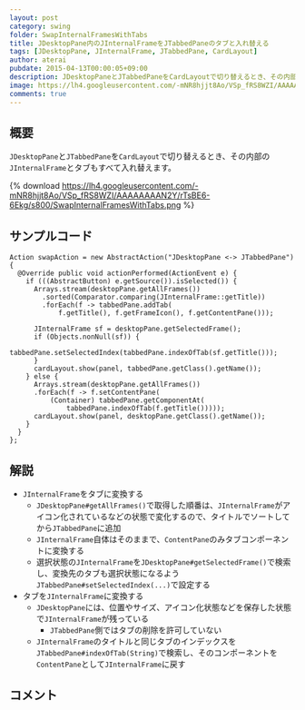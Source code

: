 ```yaml
---
layout: post
category: swing
folder: SwapInternalFramesWithTabs
title: JDesktopPane内のJInternalFrameをJTabbedPaneのタブと入れ替える
tags: [JDesktopPane, JInternalFrame, JTabbedPane, CardLayout]
author: aterai
pubdate: 2015-04-13T00:00:05+09:00
description: JDesktopPaneとJTabbedPaneをCardLayoutで切り替えるとき、その内部のJInternalFrameとタブもすべて入れ替えます。
image: https://lh4.googleusercontent.com/-mNR8hjjt8Ao/VSp_fRS8WZI/AAAAAAAAN2Y/rTsBE6-6Ekg/s800/SwapInternalFramesWithTabs.png
comments: true
---
```

## 概要
`JDesktopPane`と`JTabbedPane`を`CardLayout`で切り替えるとき、その内部の`JInternalFrame`とタブもすべて入れ替えます。

{% download https://lh4.googleusercontent.com/-mNR8hjjt8Ao/VSp_fRS8WZI/AAAAAAAAN2Y/rTsBE6-6Ekg/s800/SwapInternalFramesWithTabs.png %}

## サンプルコード
<pre class="prettyprint"><code>Action swapAction = new AbstractAction("JDesktopPane &lt;-&gt; JTabbedPane") {
  @Override public void actionPerformed(ActionEvent e) {
    if (((AbstractButton) e.getSource()).isSelected()) {
      Arrays.stream(desktopPane.getAllFrames())
        .sorted(Comparator.comparing(JInternalFrame::getTitle))
        .forEach(f -&gt; tabbedPane.addTab(
            f.getTitle(), f.getFrameIcon(), f.getContentPane()));

      JInternalFrame sf = desktopPane.getSelectedFrame();
      if (Objects.nonNull(sf)) {
        tabbedPane.setSelectedIndex(tabbedPane.indexOfTab(sf.getTitle()));
      }
      cardLayout.show(panel, tabbedPane.getClass().getName());
    } else {
      Arrays.stream(desktopPane.getAllFrames())
      .forEach(f -&gt; f.setContentPane(
          (Container) tabbedPane.getComponentAt(
              tabbedPane.indexOfTab(f.getTitle()))));
      cardLayout.show(panel, desktopPane.getClass().getName());
    }
  }
};
</code></pre>

## 解説
- `JInternalFrame`をタブに変換する
    - `JDesktopPane#getAllFrames()`で取得した順番は、`JInternalFrame`がアイコン化されているなどの状態で変化するので、タイトルでソートしてから`JTabbedPane`に追加
    - `JInternalFrame`自体はそのままで、`ContentPane`のみタブコンポーネントに変換する
    - 選択状態の`JInternalFrame`を`JDesktopPane#getSelectedFrame()`で検索し、変換先のタブも選択状態になるよう`JTabbedPane#setSelectedIndex(...)`で設定する
- タブを`JInternalFrame`に変換する
    - `JDesktopPane`には、位置やサイズ、アイコン化状態などを保存した状態で`JInternalFrame`が残っている
        - `JTabbedPane`側ではタブの削除を許可していない
    - `JInternalFrame`のタイトルと同じタブのインデックスを`JTabbedPane#indexOfTab(String)`で検索し、そのコンポーネントを`ContentPane`として`JInternalFrame`に戻す

<!-- dummy comment line for breaking list -->

## コメント
